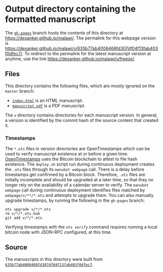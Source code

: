 # Output directory containing the formatted manuscript

The [`gh-pages`](https://github.com/desanker/malawi/tree/gh-pages) branch hosts the contents of this directory at <https://desanker.github.io/malawi/>.
The permalink for this webpage version is <https://desanker.github.io/malawi/v/635b77ab4008468fd307df04f13fab403f0dfec7/>.
To redirect to the permalink for the latest manuscript version at anytime, use the link <https://desanker.github.io/malawi/v/freeze/>.

## Files

This directory contains the following files, which are mostly ignored on the `master` branch:

+ [`index.html`](index.html) is an HTML manuscript.
+ [`manuscript.pdf`](manuscript.pdf) is a PDF manuscript.

The `v` directory contains directories for each manuscript version.
In general, a version is identified by the commit hash of the source content that created it.

### Timestamps

The `*.ots` files in version directories are OpenTimestamps which can be used to verify manuscript existence at or before a given time.
[OpenTimestamps](https://opentimestamps.org/) uses the Bitcoin blockchain to attest to file hash existence.
The `deploy.sh` script run during continuous deployment creates the `.ots` files through its `manubot webpage` call.
There is a delay before timestamps get confirmed by a Bitcoin block.
Therefore, `.ots` files are initially incomplete and should be upgraded at a later time, so that they no longer rely on the availability of a calendar server to verify.
The `manubot webpage` call during continuous deployment identifies files matched by `webpage/v/**/*.ots` and attempts to upgrade them.
You can also manually upgrade timestamps, by running the following in the `gh-pages` branch:

```shell
ots upgrade v/*/*.ots
rm v/*/*.ots.bak
git add v/*/*.ots
```

Verifying timestamps with the `ots verify` command requires running a local bitcoin node with JSON-RPC configured, at this time.

## Source

The manuscripts in this directory were built from
[`635b77ab4008468fd307df04f13fab403f0dfec7`](https://github.com/desanker/malawi/commit/635b77ab4008468fd307df04f13fab403f0dfec7).
